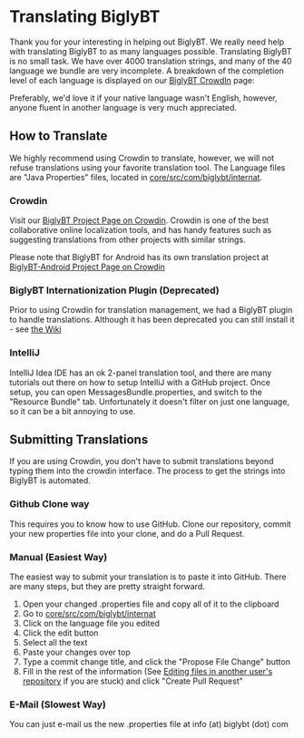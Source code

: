 # Translating BiglyBT

Thank you for your interesting in helping out BiglyBT.  We really need help with translating BiglyBT to as many languages possible.  Translating BiglyBT is no small task.  We have over 4000 translation strings, and many of the 40 language we bundle are very incomplete.  A breakdown of the completion level of each language is displayed on our [BiglyBT CrowdIn](https://crowdin.com/project/biglybt) page:

Preferably, we'd love it if your native language wasn't English, however, anyone fluent in another language is very much appreciated.

## How to Translate

We highly recommend using Crowdin to translate, however, we will not refuse translations using your favorite translation tool.
The Language files are "Java Properties" files, located in [core/src/com/biglybt/internat](core/src/com/biglybt/internat).  

### Crowdin

Visit our [BiglyBT Project Page on Crowdin](https://crowdin.com/project/BiglyBT).  Crowdin is one of the best collaborative online localization tools, and has handy features such as suggesting translations from other projects with similar strings.

Please note that BiglyBT for Android has its own translation project at [BiglyBT-Android Project Page on Crowdin](https://crowdin.com/project/biglybt-android)


### BiglyBT Internationization Plugin (Deprecated)

Prior to using Crowdin for translation management, we had a BiglyBT plugin to handle translations.  Although it has been deprecated you can still install it - see [the Wiki](https://github.com/BiglySoftware/BiglyBT/wiki/Translating-BiglyBT) 

### IntelliJ

IntelliJ Idea IDE has an ok 2-panel translation tool, and there are many tutorials out there on how to setup IntelliJ with a GitHub project.  Once setup, you can open MessagesBundle.properties, and switch to the "Resource Bundle" tab.  Unfortunately it doesn't filter on just one language, so it can be a bit annoying to use.

## Submitting Translations

If you are using Crowdin, you don't have to submit translations beyond typing them into the crowdin interface.  The process to get the strings into BiglyBT is automated.

### Github Clone way

This requires you to know how to use GitHub.  Clone our repository, commit your new properties file into your clone, and do a Pull Request.

### Manual (Easiest Way)

The easiest way to submit your translation is to paste it into GitHub.  There are many steps, but they are pretty straight forward.

1. Open your changed .properties file and copy all of it to the clipboard
1. Go to [core/src/com/biglybt/internat](core/src/com/biglybt/internat)
1. Click on the language file you edited
1. Click the edit button
1. Select all the text
1. Paste your changes over top
1. Type a commit change title, and click the "Propose File Change" button
1. Fill in the rest of the information (See [Editing files in another user's repository](https://help.github.com/articles/editing-files-in-another-user-s-repository/) if you are stuck) and click "Create Pull Request"

### E-Mail (Slowest Way)

You can just e-mail us the new .properties file at info (at) biglybt (dot) com
